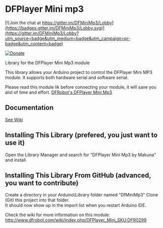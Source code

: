 # DFPlayer Mini mp3

[![Join the chat at https://gitter.im/DFMiniMp3/Lobby](https://badges.gitter.im/DFMiniMp3/Lobby.svg)](https://gitter.im/DFMiniMp3/Lobby?utm_source=badge&utm_medium=badge&utm_campaign=pr-badge&utm_content=badge)

[![Donate](http://img.shields.io/paypal/donate.png?color=yellow)](https://www.paypal.com/cgi-bin/webscr?cmd=_s-xclick&hosted_button_id=6AA97KE54UJR4)

Library for the DFPlayer Mini Mp3 module

This library allows your Arduino project to control the DFPlayer Mini MP3 module.  It supports both hardware serial and software serial.

Please read this module lik before connecting your module, it will save you alot of time and effort.
[DFRobot's DFPlayer Mini Mp3](http://www.dfrobot.com/wiki/index.php/DFPlayer_Mini_SKU:DFR0299)

## Documentation
[See Wiki](https://github.com/Makuna/DFMiniMp3/wiki)

## Installing This Library (prefered, you just want to use it)
Open the Library Manager and search for "DFPlayer Mini Mp3 by Makuna" and install.

## Installing This Library From GitHub (advanced, you want to contribute)
Create a directory in your Arduino\Library folder named "DfMiniMp3"
Clone (Git) this project into that folder.  
It should now show up in the import list when you restart Arduino IDE.


Check the wiki for more information on this module:
http://www.dfrobot.com/wiki/index.php/DFPlayer_Mini_SKU:DFR0299
